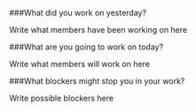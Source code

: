 ###What did you work on yesterday?

Write what members have been working on here

###What are you going to work on today?

Write what members will work on here

###What blockers might stop you in your work?

Write possible blockers here